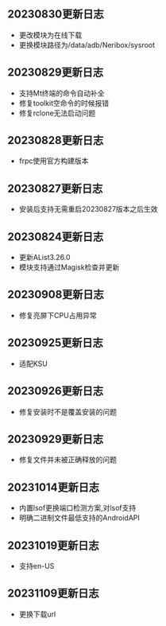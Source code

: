 ## 20230830更新日志
- 更改模块为在线下载
- 更换模块路径为/data/adb/Neribox/sysroot

## 20230829更新日志
- 支持Mt终端的命令自动补全
- 修复toolkit空命令的时候报错
- 修复rclone无法启动问题

## 20230828更新日志
- frpc使用官方构建版本

## 20230827更新日志
- 安装后支持无需重启20230827版本之后生效

## 20230824更新日志
- 更新AList3.26.0
- 模块支持通过Magisk检查并更新

## 20230908更新日志
- 修复亮屏下CPU占用异常

## 20230925更新日志
- 适配KSU

## 20230926更新日志
- 修复安装时不是覆盖安装的问题

## 20230929更新日志
- 修复文件并未被正确释放的问题

## 20231014更新日志
- 内置lsof更换端口检测方案,对lsof支持
- 明确二进制文件最低支持的AndroidAPI

## 20231019更新日志
- 支持en-US

## 20231109更新日志
- 更换下载url